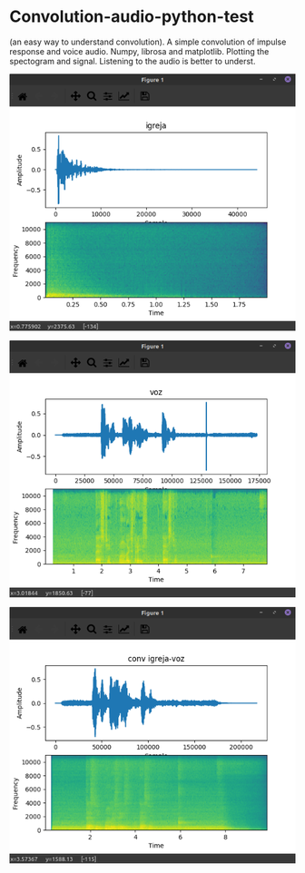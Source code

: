 # Convolution-audio-python-test
(an easy way to understand convolution). A simple convolution of impulse response and voice audio. Numpy, librosa and matplotlib. Plotting the spectogram and signal. Listening to the audio is better to underst.


![graficos igreja audio](conv-igreja.png)


![graficos voz audio](conv-voz.png)


![graficos igreja voz audio](conv-igreja-voz.png)
